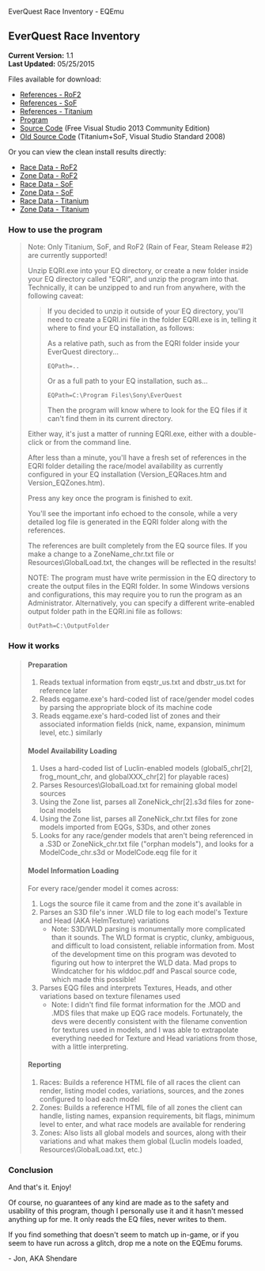 EverQuest Race Inventory - EQEmu <!-- body { font-family:Calibri,Tahoma,sans-serif; cursor:default; } code { border:1px solid black; background:#EEEEEE; padding:6px; } blockquote, li, p, h2, h3 { cursor:default; } -->

EverQuest Race Inventory
------------------------

**Current Version:** 1.1  
**Last Updated:** 05/25/2015

Files available for download:

*   [References - RoF2](EQRI_References_RoF2.zip)
*   [References - SoF](EQRI_References_SoF.zip)
*   [References - Titanium](EQRI_References_Titanium.zip)
*   [Program](EQRI.zip)
*   [Source Code](EQRI_Source.zip) (Free Visual Studio 2013 Community Edition)
*   [Old Source Code](EQRI_Source_VC2008.zip) (Titanium+SoF, Visual Studio Standard 2008)

Or you can view the clean install results directly:

*   [Race Data - RoF2](RoF2_EQRaces.htm)
*   [Zone Data - RoF2](RoF2_EQZones.htm)
*   [Race Data - SoF](SoF_EQRaces.htm)
*   [Zone Data - SoF](SoF_EQZones.htm)
*   [Race Data - Titanium](Titanium_EQRaces.htm)
*   [Zone Data - Titanium](Titanium_EQZones.htm)

### How to use the program

> Note: Only Titanium, SoF, and RoF2 (Rain of Fear, Steam Release #2) are currently supported!
> 
> Unzip EQRI.exe into your EQ directory, or create a new folder inside your EQ directory called "EQRI", and unzip the program into that. Technically, it can be unzipped to and run from anywhere, with the following caveat:
> 
> > If you decided to unzip it outside of your EQ directory, you'll need to create a EQRI.ini file in the folder EQRI.exe is in, telling it where to find your EQ installation, as follows:
> > 
> > As a relative path, such as from the EQRI folder inside your EverQuest directory...
> > 
> > `EQPath=..`
> > 
> > Or as a full path to your EQ installation, such as...
> > 
> > `EQPath=C:\Program Files\Sony\EverQuest`
> > 
> > Then the program will know where to look for the EQ files if it can't find them in its current directory.
> 
> Either way, it's just a matter of running EQRI.exe, either with a double-click or from the command line.
> 
> After less than a minute, you'll have a fresh set of references in the EQRI folder detailing the race/model availability as currently configured in your EQ installation (Version\_EQRaces.htm and Version\_EQZones.htm).
> 
> Press any key once the program is finished to exit.
> 
> You'll see the important info echoed to the console, while a very detailed log file is generated in the EQRI folder along with the references.
> 
> The references are built completely from the EQ source files. If you make a change to a ZoneName\_chr.txt file or Resources\\GlobalLoad.txt, the changes will be reflected in the results!
> 
> NOTE: The program must have write permission in the EQ directory to create the output files in the EQRI folder. In some Windows versions and configurations, this may require you to run the program as an Administrator. Alternatively, you can specify a different write-enabled output folder path in the EQRI.ini file as follows:
> 
> `OutPath=C:\OutputFolder`

### How it works

> #### Preparation
> 
> 1.  Reads textual information from eqstr\_us.txt and dbstr\_us.txt for reference later
> 2.  Reads eqgame.exe's hard-coded list of race/gender model codes by parsing the appropriate block of its machine code
> 3.  Reads eqgame.exe's hard-coded list of zones and their associated information fields (nick, name, expansion, minimum level, etc.) similarly
> 
> #### Model Availability Loading
> 
> 1.  Uses a hard-coded list of Luclin-enabled models (global5\_chr\[2\], frog\_mount\_chr, and globalXXX\_chr\[2\] for playable races)
> 2.  Parses Resources\\GlobalLoad.txt for remaining global model sources
> 3.  Using the Zone list, parses all ZoneNick\_chr\[2\].s3d files for zone-local models
> 4.  Using the Zone list, parses all ZoneNick\_chr.txt files for zone models imported from EQGs, S3Ds, and other zones
> 5.  Looks for any race/gender models that aren't being referenced in a .S3D or ZoneNick\_chr.txt file ("orphan models"), and looks for a ModelCode\_chr.s3d or ModelCode.eqg file for it
> 
> #### Model Information Loading
> 
> For every race/gender model it comes across:
> 
> 1.  Logs the source file it came from and the zone it's available in
> 2.  Parses an S3D file's inner .WLD file to log each model's Texture and Head (AKA HelmTexture) variations
>     *   Note: S3D/WLD parsing is monumentally more complicated than it sounds. The WLD format is cryptic, clunky, ambiguous, and difficult to load consistent, reliable information from. Most of the development time on this program was devoted to figuring out how to interpret the WLD data. Mad props to Windcatcher for his wlddoc.pdf and Pascal source code, which made this possible!
> 3.  Parses EQG files and interprets Textures, Heads, and other variations based on texture filenames used
>     *   Note: I didn't find file format information for the .MOD and .MDS files that make up EQG race models. Fortunately, the devs were decently consistent with the filename convention for textures used in models, and I was able to extrapolate everything needed for Texture and Head variations from those, with a little interpreting.
> 
> #### Reporting
> 
> 1.  Races: Builds a reference HTML file of all races the client can render, listing model codes, variations, sources, and the zones configured to load each model
> 2.  Zones: Builds a reference HTML file of all zones the client can handle, listing names, expansion requirements, bit flags, minimum level to enter, and what race models are available for rendering
> 3.  Zones: Also lists all global models and sources, along with their variations and what makes them global (Luclin models loaded, Resources\\GlobalLoad.txt, etc.)

### Conclusion

And that's it. Enjoy!

Of course, no guarantees of any kind are made as to the safety and usability of this program, though I personally use it and it hasn't messed anything up for me. It only reads the EQ files, never writes to them.

If you find something that doesn't seem to match up in-game, or if you seem to have run across a glitch, drop me a note on the EQEmu forums.

\- Jon, AKA Shendare